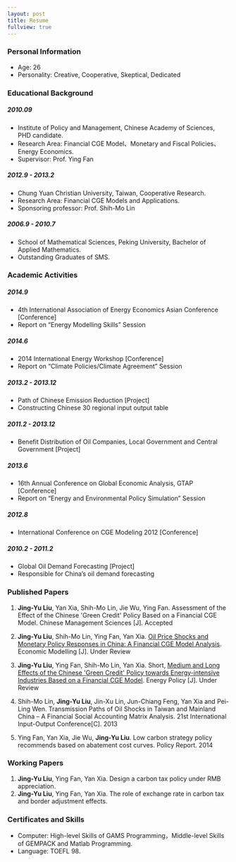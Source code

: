 ```yaml
---
layout: post
title: Resume
fullview: true
---
```


### Personal Information

* Age:		26
* Personality:	Creative, Cooperative, Skeptical, Dedicated

### Educational Background

#####  2010.09  	
  - Institute of Policy and Management, Chinese Academy of Sciences,  PHD candidate.
  -  Research Area: Financial CGE Model、Monetary and Fiscal Policies、Energy Economics.	
  - Supervisor: Prof. Ying Fan		

#####  2012.9 - 2013.2 	
  - Chung Yuan Christian University, Taiwan, Cooperative Research.
  - Research Area: Financial CGE Models and Applications.	
  - Sponsoring professor: Prof. Shih-Mo Lin

#####  2006.9 - 2010.7 	
  - School of Mathematical Sciences, Peking University, Bachelor of Applied Mathematics.
  - Outstanding Graduates of SMS.

### Academic Activities

#####  2014.9
  - 4th International Association of Energy Economics Asian Conference [Conference]
  - Report on “Energy Modelling Skills” Session


#####  2014.6 	
  - 2014 International Energy Workshop [Conference]
  - Report on “Climate Policies/Climate Agreement” Session

#####  2013.2 - 2013.12 	
  - Path of Chinese Emission Reduction [Project]
  - Constructing Chinese 30 regional input output table

#####  2011.2 - 2013.12	
  - Benefit Distribution of Oil Companies, Local Government and Central Government [Project]

#####  2013.6 	
  - 16th Annual Conference on Global Economic Analysis, GTAP [Conference]
  - Report on “Energy and Environmental Policy Simulation” Session

#####  2012.8 	
  - International Conference on CGE Modeling 2012 [Conference]

#####  2010.2 - 2011.2 	
  - Global Oil Demand Forecasting [Project]
  - Responsible for China’s oil demand forecasting


### Published Papers
1.	**Jing-Yu Liu**, Yan Xia, Shih-Mo Lin, Jie Wu, Ying Fan. Assessment of the Effect of the Chinese 'Green Credit' Policy Based on a Financial CGE Model. Chinese Management Sciences [J]. Accepted

2.	**Jing-Yu Liu**, Shih-Mo Lin, Ying Fan, Yan Xia. [<u>Oil Price Shocks and Monetary Policy Responses in China: A Financial CGE Model Analysis</u>](assets/media/1.pdf). Economic Modelling [J]. Under Review

3.	**Jing-Yu Liu**, Ying Fan, Shih-Mo Lin, Yan Xia. Short, [<u>Medium and Long Effects of the Chinese 'Green Credit' Policy towards Energy-intensive Industries Based on a Financial CGE Model</u>](assets/media/2.pdf). Energy Policy [J]. Under Review

4.	Shih-Mo Lin, **Jing-Yu Liu**, Jin-Xu Lin, Jun-Chiang Feng, Yan Xia and Pei-Ling Wen. Transmission Paths of Oil Shocks in Taiwan and Mainland China – A Financial Social Accounting Matrix Analysis. 21st International Input-Output Conference[C]. 2013

5.	Ying Fan, Yan Xia, Jie Wu, **Jing-Yu Liu**. Low carbon strategy policy recommends based on abatement cost curves. Policy Report. 2014


### Working Papers
1.	**Jing-Yu Liu**, Ying Fan, Yan Xia. Design a carbon tax policy under RMB appreciation.
2. 	**Jing-Yu Liu**, Ying Fan, Yan Xia. The role of exchange rate in carbon tax and border adjustment effects. 

### Certificates and Skills
* Computer: 	High-level Skills of GAMS Programming，Middle-level Skills of GEMPACK and Matlab Programming.
* Language:	TOEFL 98.
